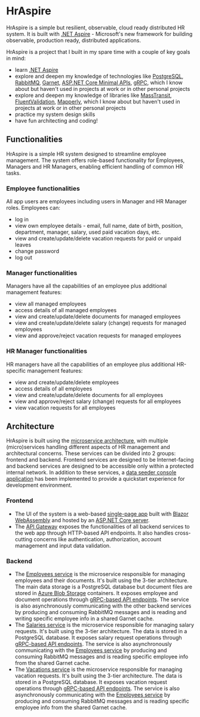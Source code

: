 ﻿# HrAspire

HrAspire is a simple but resilient, observable, cloud ready distributed HR system. It is built with [.NET Aspire](https://learn.microsoft.com/en-us/dotnet/aspire/) - Microsoft's new framework for building observable, production ready, distributed applications.

HrAspire is a project that I built in my spare time with a couple of key goals in mind:
- learn [.NET Aspire](https://learn.microsoft.com/en-us/dotnet/aspire/)
- explore and deepen my knowledge of technologies like [PostgreSQL](https://www.postgresql.org/), [RabbitMQ](https://www.rabbitmq.com/), [Garnet](https://microsoft.github.io/garnet/docs), [ASP.NET Core Minimal APIs](https://learn.microsoft.com/en-us/aspnet/core/fundamentals/minimal-apis/overview), [gRPC](https://grpc.io/), which I know about but haven't used in projects at work or in other personal projects
- explore and deepen my knowledge of libraries like [MassTransit](https://masstransit.io/), [FluentValidation](https://docs.fluentvalidation.net/), [Mapperly](https://mapperly.riok.app/), which I know about but haven't used in projects at work or in other personal projects
- practice my system design skills
- have fun architecting and coding!

## Functionalities
HrAspire is a simple HR system designed to streamline employee management. The system offers role-based functionality for Employees, Managers and HR Managers, enabling efficient handling of common HR tasks. 

### Employee functionalities
All app users are employees including users in Manager and HR Manager roles. Employees can:
- log in
- view own employee details - email, full name, date of birth, position, department, manager, salary, used paid vacation days, etc.
- view and create/update/delete vacation requests for paid or unpaid leaves
- change password
- log out

### Manager functionalities
Managers have all the capabilities of an employee plus additional management features:
- view all managed employees
- access details of all managed employees
- view and create/update/delete documents for managed employees
- view and create/update/delete salary (change) requests for managed employees
- view and approve/reject vacation requests for managed employees

### HR Manager functionalities
HR managers have all the capabilities of an employee plus additional HR-specific management features:
- view and create/update/delete employees
- access details of all employees
- view and create/update/delete documents for all employees
- view and approve/reject salary (change) requests for all employees
- view vacation requests for all employees

## Architecture
HrAspire is built using the [microservice architecture](https://en.wikipedia.org/wiki/Microservices), with multiple (micro)services handling different aspects of HR management and architectural concerns. These services can be divided into 2 groups: frontend and backend. Frontend services are designed to be Internet-facing and backend services are designed to be accessible only within a protected internal network. In addition to these services, a [data seeder console application](/HrAspire.DataSeeder) has been implemented to provide a quickstart experience for development environment.

### Frontend
- The UI of the system is a web-based [single-page app](/HrAspire.Web.Client) built with [Blazor WebAssembly](https://dotnet.microsoft.com/en-us/apps/aspnet/web-apps/blazor) and hosted by an [ASP.NET Core server](/HrAspire.Web).
- The [API Gateway](/HrAspire.Web.ApiGateway) exposes the functionalities of all backend services to the web app through HTTP-based API endpoints. It also handles cross-cutting concerns like authentication, authorization, account management and input data validation.

### Backend
- The [Employees service](/Employees) is the microservice responsible for managing employees and their documents. It's built using the 3-tier architecture. The main data storage is a PostgreSQL database but document files are stored in [Azure Blob Storage](https://azure.microsoft.com/en-us/products/storage/blobs) containers. It exposes employee and document operations through [gRPC-based API endpoints](/Employees/HrAspire.Employees.Web). The service is also asynchronously communicating with the other backend services by producing and consuming RabbitMQ messages and is reading and writing specific employee info in a shared Garnet cache.
- The [Salaries service](/Salaries) is the microservice responsible for managing salary requests. It's built using the 3-tier architecture. The data is stored in a PostgreSQL database. It exposes salary request operations through [gRPC-based API endpoints](/Salaries/HrAspire.Salaries.Web). The service is also asynchronously communicating with the [Employees service](/Employees) by producing and consuming RabbitMQ messages and is reading specific employee info from the shared Garnet cache.
- The [Vacations service](/Vacations) is the microservice responsible for managing vacation requests. It's built using the 3-tier architecture. The data is stored in a PostgreSQL database. It exposes vacation request operations through [gRPC-based API endpoints](/Vacations/HrAspire.Vacations.Web). The service is also asynchronously communicating with the [Employees service](/Employees) by producing and consuming RabbitMQ messages and is reading specific employee info from the shared Garnet cache.
